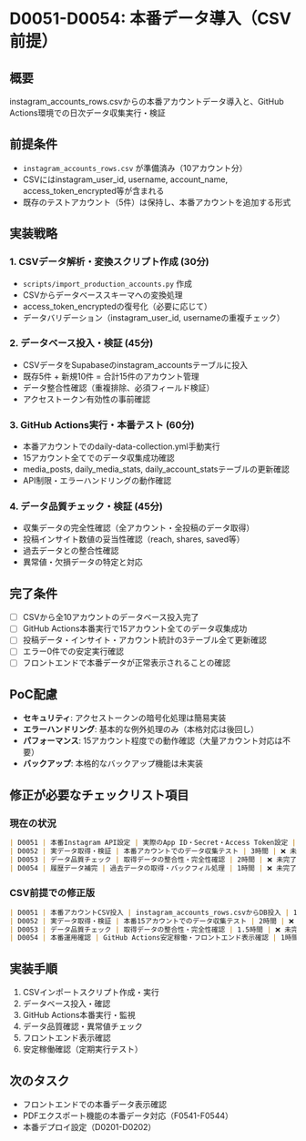 # D0051-D0054: 本番データ導入（CSV前提）

## 概要
instagram_accounts_rows.csvからの本番アカウントデータ導入と、GitHub Actions環境での日次データ収集実行・検証

## 前提条件
- `instagram_accounts_rows.csv` が準備済み（10アカウント分）
- CSVにはinstagram_user_id, username, account_name, access_token_encrypted等が含まれる
- 既存のテストアカウント（5件）は保持し、本番アカウントを追加する形式

## 実装戦略

### 1. CSVデータ解析・変換スクリプト作成 (30分)
- `scripts/import_production_accounts.py` 作成
- CSVからデータベーススキーマへの変換処理
- access_token_encryptedの復号化（必要に応じて）
- データバリデーション（instagram_user_id, usernameの重複チェック）

### 2. データベース投入・検証 (45分)
- CSVデータをSupabaseのinstagram_accountsテーブルに投入
- 既存5件 + 新規10件 = 合計15件のアカウント管理
- データ整合性確認（重複排除、必須フィールド検証）
- アクセストークン有効性の事前確認

### 3. GitHub Actions実行・本番テスト (60分)
- 本番アカウントでのdaily-data-collection.yml手動実行
- 15アカウント全てでのデータ収集成功確認
- media_posts, daily_media_stats, daily_account_statsテーブルの更新確認
- API制限・エラーハンドリングの動作確認

### 4. データ品質チェック・検証 (45分)
- 収集データの完全性確認（全アカウント・全投稿のデータ取得）
- 投稿インサイト数値の妥当性確認（reach, shares, saved等）
- 過去データとの整合性確認
- 異常値・欠損データの特定と対応

## 完了条件
- [ ] CSVから全10アカウントのデータベース投入完了
- [ ] GitHub Actions本番実行で15アカウント全てのデータ収集成功
- [ ] 投稿データ・インサイト・アカウント統計の3テーブル全て更新確認
- [ ] エラー0件での安定実行確認
- [ ] フロントエンドで本番データが正常表示されることの確認

## PoC配慮
- **セキュリティ**: アクセストークンの暗号化処理は簡易実装
- **エラーハンドリング**: 基本的な例外処理のみ（本格対応は後回し）
- **パフォーマンス**: 15アカウント程度での動作確認（大量アカウント対応は不要）
- **バックアップ**: 本格的なバックアップ機能は未実装

## 修正が必要なチェックリスト項目

### 現在の状況
```markdown
| D0051 | 本番Instagram API設定 | 実際のApp ID・Secret・Access Token設定 | 2時間 | ❌ 未完了 |
| D0052 | 実データ取得・検証 | 本番アカウントでのデータ収集テスト | 3時間 | ❌ 未完了 |
| D0053 | データ品質チェック | 取得データの整合性・完全性確認 | 2時間 | ❌ 未完了 |
| D0054 | 履歴データ補完 | 過去データの取得・バックフィル処理 | 1時間 | ❌ 未完了 |
```

### CSV前提での修正版
```markdown
| D0051 | 本番アカウントCSV投入 | instagram_accounts_rows.csvからDB投入 | 1.5時間 | ❌ 未完了 |
| D0052 | 実データ取得・検証 | 本番15アカウントでのデータ収集テスト | 2時間 | ❌ 未完了 |
| D0053 | データ品質チェック | 取得データの整合性・完全性確認 | 1.5時間 | ❌ 未完了 |
| D0054 | 本番運用確認 | GitHub Actions安定稼働・フロントエンド表示確認 | 1時間 | ❌ 未完了 |
```

## 実装手順
1. CSVインポートスクリプト作成・実行
2. データベース投入・確認
3. GitHub Actions本番実行・監視
4. データ品質確認・異常値チェック
5. フロントエンド表示確認
6. 安定稼働確認（定期実行テスト）

## 次のタスク
- フロントエンドでの本番データ表示確認
- PDFエクスポート機能の本番データ対応（F0541-F0544）
- 本番デプロイ設定（D0201-D0202）